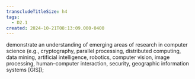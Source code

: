 ```yaml
---
transcludeTitleSize: h4
tags:
  - D2.1
created: 2024-10-21T08:13:09.000-0400
---
```

demonstrate an understanding of emerging areas of research in computer science (e.g., cryptography, parallel processing, distributed computing, data mining, artificial intelligence, robotics, computer vision, image processing, human–computer interaction, security, geographic information systems \[GIS\]);